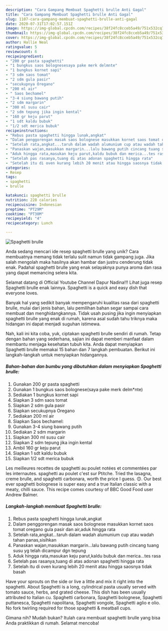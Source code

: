 ```yaml
---
description: "Cara Gampang Membuat Spaghetti brulle Anti Gagal"
title: "Cara Gampang Membuat Spaghetti brulle Anti Gagal"
slug: 1107-cara-gampang-membuat-spaghetti-brulle-anti-gagal
date: 2020-07-31T17:02:57.151Z
image: https://img-global.cpcdn.com/recipes/38f24fc8cceb5a49/751x532cq70/spaghetti-brulle-foto-resep-utama.jpg
thumbnail: https://img-global.cpcdn.com/recipes/38f24fc8cceb5a49/751x532cq70/spaghetti-brulle-foto-resep-utama.jpg
cover: https://img-global.cpcdn.com/recipes/38f24fc8cceb5a49/751x532cq70/spaghetti-brulle-foto-resep-utama.jpg
author: Hallie Neal
ratingvalue: 5
reviewcount: 6
recipeingredient:
- "200 gr pasta spaghetti"
- "1 bungkus saos bolognesesaya pake merk delmnte"
- "1 bungkus kornet sapi"
- "3 sdm saos tomat"
- "2 sdm gula pasir"
- "secukupnya Oregano"
- "200 ml air"
- " Saos bechamel"
- "3-4 siung bawang putih"
- "2 sdm margarin"
- "300 ml susu cair"
- "2 sdm tepung jika ingin kental"
- "160 gr keju parut"
- "1 sdt kaldu bubuk"
- "1/2 sdt merica bubuk"
recipeinstructions:
- "Rebus pasta spaghetti hingga lunak,angkat"
- "Dalam penggorengan masak saos bolognese masukkan kornet saos tomat oregano gula pasir dan air,aduk hingga rata"
- "Setelah rata,angkat...taruh dalam wadah alumunium cup atau wadah tahan panas,sisihkan"
- "Panaskan wajan,masukkan margarin...lalu bawang putih cincang tuang susu yg telah dicampur dgn tepung"
- "Aduk hingga rata,masukan keju parut,kaldu bubuk dan merica...tes rasa"
- "Setelah pas rasanya,tuang di atas adonan spaghetti hingga rata"
- "Setelah itu di oven kurang lebih 20 menit atau hingga saosnya tidak basah"
categories:
- Resep
tags:
- spaghetti
- brulle

katakunci: spaghetti brulle 
nutrition: 228 calories
recipecuisine: Indonesian
preptime: "PT29M"
cooktime: "PT30M"
recipeyield: "4"
recipecategory: Lunch

---
```



![Spaghetti brulle](https://img-global.cpcdn.com/recipes/38f24fc8cceb5a49/751x532cq70/spaghetti-brulle-foto-resep-utama.jpg)

Anda sedang mencari ide resep spaghetti brulle yang unik? Cara membuatnya memang tidak terlalu sulit namun tidak gampang juga. Jika salah mengolah maka hasilnya akan hambar dan justru cenderung tidak enak. Padahal spaghetti brulle yang enak selayaknya punya aroma dan rasa yang dapat memancing selera kita.

Selamat datang di Official Youtube Channel Dapur Nadina!!! Lihat juga resep Spaghetti brulle enak lainnya. Spaghetti is a quick and easy dish that everyone loves.

Banyak hal yang sedikit banyak mempengaruhi kualitas rasa dari spaghetti brulle, mulai dari jenis bahan, lalu pemilihan bahan segar sampai cara membuat dan menghidangkannya. Tidak usah pusing jika ingin menyiapkan spaghetti brulle yang enak di rumah, karena asal sudah tahu triknya maka hidangan ini dapat menjadi suguhan istimewa.


Nah, kali ini kita coba, yuk, ciptakan spaghetti brulle sendiri di rumah. Tetap dengan bahan yang sederhana, sajian ini dapat memberi manfaat dalam membantu menjaga kesehatan tubuh kita. Anda dapat menyiapkan Spaghetti brulle memakai 15 bahan dan 7 langkah pembuatan. Berikut ini langkah-langkah untuk menyiapkan hidangannya.

<!--inarticleads1-->

##### Bahan-bahan dan bumbu yang dibutuhkan dalam menyiapkan Spaghetti brulle:

1. Gunakan 200 gr pasta spaghetti
1. Gunakan 1 bungkus saos bolognese(saya pake merk delm*nte)
1. Sediakan 1 bungkus kornet sapi
1. Siapkan 3 sdm saos tomat
1. Siapkan 2 sdm gula pasir
1. Siapkan secukupnya Oregano
1. Sediakan 200 ml air
1. Siapkan  Saos bechamel:
1. Gunakan 3-4 siung bawang putih
1. Sediakan 2 sdm margarin
1. Siapkan 300 ml susu cair
1. Siapkan 2 sdm tepung jika ingin kental
1. Ambil 160 gr keju parut
1. Siapkan 1 sdt kaldu bubuk
1. Siapkan 1/2 sdt merica bubuk


Les meilleures recettes de spaghetti au poulet notées et commentées par les internautes. spaghetti au poulet c&#39;est sur Ptitche. Tried the lasagna, creme brulle, and spaghetti carbonara, worth the price I guess. 😊. Our best ever spaghetti bolognese is super easy and a true Italian classic with a meaty, chilli sauce. This recipe comes courtesy of BBC Good Food user Andrew Balmer. 

<!--inarticleads2-->

##### Langkah-langkah membuat Spaghetti brulle:

1. Rebus pasta spaghetti hingga lunak,angkat
1. Dalam penggorengan masak saos bolognese masukkan kornet saos tomat oregano gula pasir dan air,aduk hingga rata
1. Setelah rata,angkat...taruh dalam wadah alumunium cup atau wadah tahan panas,sisihkan
1. Panaskan wajan,masukkan margarin...lalu bawang putih cincang tuang susu yg telah dicampur dgn tepung
1. Aduk hingga rata,masukan keju parut,kaldu bubuk dan merica...tes rasa
1. Setelah pas rasanya,tuang di atas adonan spaghetti hingga rata
1. Setelah itu di oven kurang lebih 20 menit atau hingga saosnya tidak basah


Have your sprouts on the side or live a little and mix it right into the spaghetti. About Spaghetti is a long, cylindrical pasta usually served with tomato sauce, herbs, and grated cheese. This dish has been usually attributed to Italian cu. Spaghetti carbonara, Spaghetti bolognese, Spaghetti puttanesca, Spaghetti napolitana, Spaghetti vongole, Spaghetti aglio e olio. No fork twirling required for those spaghetti &amp; meatball cups. 

Gimana nih? Mudah bukan? Itulah cara membuat spaghetti brulle yang bisa Anda praktikkan di rumah. Selamat mencoba!
